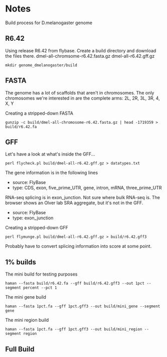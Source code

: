 Notes
=====

Build process for D.melanogaster genome

## R6.42 ##

Using release R6.42 from flybase. Create a build directory and download the files there. dmel-all-chromsome-r6.42.fasta.gz dmel-all-r6.42.gff.gz

	mkdir genome_dmelanogaster/build


## FASTA ##

The genome has a lot of scaffolds that aren't in chromosomes. The only chromosomes we're interested in are the complete arms: 2L, 2R, 3L, 3R, 4, X, Y

Creating a stripped-down FASTA

	gunzip -c build/dmel-all-chromosome-r6.42.fasta.gz | head -1719359 > build/r6.42.fa

## GFF ##

Let's have a look at what's inside the GFF...

	perl flycheck.pl build/dmel-all-r6.42.gff.gz > datatypes.txt

The gene information is in the following lines

+ source: FlyBase
+ type: CDS, exon, five_prime_UTR, gene, intron, mRNA, three_prime_UTR

RNA-seq splicing is in exon_junction. Not sure where bulk RNA-seq is. The browser shows an Olver lab SRA aggregate, but it's not in the GFF.

+ source: FlyBase
+ type: exon_junction

Creating a stripped-down GFF

	perl flymunge.pl build/dmel-all-r6.42.gff.gz > build/r6.42.gff3

Probably have to convert splicing information into score at some point.

## 1% builds ##

The mini build for testing purposes	

	haman --fasta build/r6.42.fa --gff build/r6.42.gff3 --out 1pct --segment percent --pct 1

The mini gene build

	haman --fasta 1pct.fa --gff 1pct.gff3 --out build/mini_gene --segment gene

The mini region build

	haman --fasta 1pct.fa --gff 1pct.gff3 --out build/mini_region --segment region

## Full Build ##

